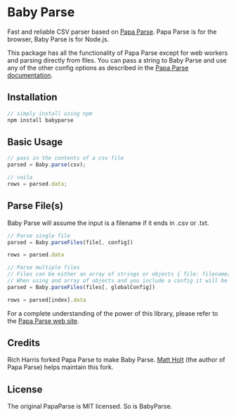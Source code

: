 Baby Parse
=========

Fast and reliable CSV parser based on [Papa Parse](http://papaparse.com). Papa Parse is for the browser, Baby Parse is for Node.js.

This package has all the functionality of Papa Parse except for web workers and parsing directly from files. You can pass a string to Baby Parse and use any of the other config options as described in the [Papa Parse documentation](http://papaparse.com/docs).

Installation
-----

```js
// simply install using npm
npm install babyparse
```

Basic Usage
-----

```js
// pass in the contents of a csv file
parsed = Baby.parse(csv);

// voila
rows = parsed.data;
```


Parse File(s)
-----

Baby Parse will assume the input is a filename if it ends in .csv or .txt.

```js
// Parse single file
parsed = Baby.parseFiles(file[, config])

rows = parsed.data
```

```js
// Parse multiple files
// Files can be either an array of strings or objects { file: filename[, config: config] }
// When using and array of objects and you include a config it will be used in place of the global config
parsed = Baby.parseFiles(files[, globalConfig])

rows = parsed[index].data
```


For a complete understanding of the power of this library, please refer to the [Papa Parse web site](http://papaparse.com).


Credits
-------

Rich Harris forked Papa Parse to make Baby Parse. [Matt Holt](https://twitter.com/mholt6) (the author of Papa Parse) helps maintain this fork.


License
-------

The original PapaParse is MIT licensed. So is BabyParse.
